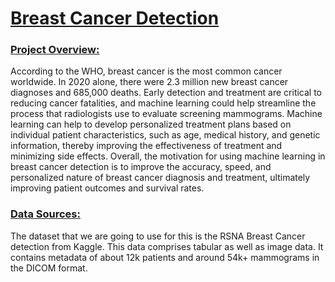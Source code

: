 # <u> Breast Cancer Detection </u>


### <u> Project Overview: </u>

  According to the WHO, breast cancer is the most common cancer worldwide. In 2020 alone, there were 2.3 million new breast cancer diagnoses and 685,000 deaths. Early detection and treatment are critical to reducing cancer fatalities, and machine learning could help streamline the process that radiologists use to evaluate screening mammograms. Machine learning can help to develop personalized treatment plans based on individual patient characteristics, such as age, medical history, and genetic information, thereby improving the effectiveness of treatment and minimizing side effects. Overall, the motivation for using machine learning in breast cancer detection is to improve the accuracy, speed, and personalized nature of breast cancer diagnosis and treatment, ultimately improving patient outcomes and survival rates.


### <u> Data Sources: </u>

  The dataset that we are going to use for this is the RSNA Breast Cancer detection from Kaggle. This data comprises tabular as well as image data. It contains metadata of about 12k patients and around 54k+ mammograms in the DICOM format.
